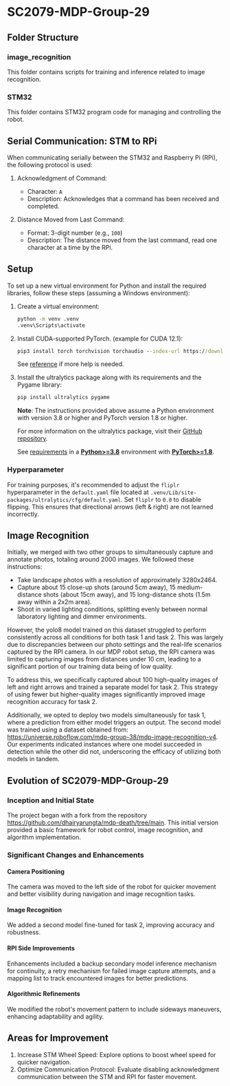 # SC2079-MDP-Group-29

## Folder Structure

### image_recognition
This folder contains scripts for training and inference related to image recognition.

### STM32
This folder contains STM32 program code for managing and controlling the robot.

## Serial Communication: STM to RPi

When communicating serially between the STM32 and Raspberry Pi (RPi), the following protocol is used:

1. Acknowledgment of Command:
   - Character: `A`
   - Description: Acknowledges that a command has been received and completed.

2. Distance Moved from Last Command:
   - Format: 3-digit number (e.g., `100`)
   - Description: The distance moved from the last command, read one character at a time by the RPi.

## Setup

To set up a new virtual environment for Python and install the required libraries, follow these steps (assuming a Windows environment):

1. Create a virtual environment:
   ```cmd
   python -m venv .venv
   .venv\Scripts\activate
   ```

2. Install CUDA-supported PyTorch. (example for CUDA 12.1):
   ```cmd
   pip3 install torch torchvision torchaudio --index-url https://download.pytorch.org/whl/cu121
   ```
   See [reference](https://pytorch.org/get-started/locally/) if more help is needed.

3. Install the ultralytics package along with its requirements and the Pygame library:
   ```cmd
   pip install ultralytics pygame
   ```
   **Note**: The instructions provided above assume a Python environment with version 3.8 or higher and PyTorch version 1.8 or higher.

   For more information on the ultralytics package, visit their [GitHub repository](https://github.com/ultralytics/ultralytics/blob/main/README.md).

   See [requirements](https://github.com/ultralytics/ultralytics/blob/main/pyproject.toml) in a [**Python>=3.8**](https://www.python.org/) environment with [**PyTorch>=1.8**](https://pytorch.org/get-started/locally/).
   
### Hyperparameter
For training purposes, it's recommended to adjust the `fliplr` hyperparameter in the `default.yaml` file located at `.venv/Lib/site-packages/ultralytics/cfg/default.yaml`. Set `fliplr` to `0.0` to disable flipping. This ensures that directional arrows (left & right) are not learned incorrectly.

## Image Recognition
Initially, we merged with two other groups to simultaneously capture and annotate photos, totaling around 2000 images. We followed these instructions:

- Take landscape photos with a resolution of approximately 3280x2464.
- Capture about 15 close-up shots (around 5cm away), 15 medium-distance shots (about 15cm away), and 15 long-distance shots (1.5m away within a 2x2m area).
- Shoot in varied lighting conditions, splitting evenly between normal laboratory lighting and dimmer environments.

However, the yolo8 model trained on this dataset struggled to perform consistently across all conditions for both task 1 and task 2. This was largely due to discrepancies between our photo settings and the real-life scenarios captured by the RPI camera. In our MDP robot setup, the RPI camera was limited to capturing images from distances under 10 cm, leading to a significant portion of our training data being of low quality.

To address this, we specifically captured about 100 high-quality images of left and right arrows and trained a separate model for task 2. This strategy of using fewer but higher-quality images significantly improved image recognition accuracy for task 2.

Additionally, we opted to deploy two models simultaneously for task 1, where a prediction from either model triggers an output. The second model was trained using a dataset obtained from: https://universe.roboflow.com/mdp-group-38/mdp-image-recognition-v4. Our experiments indicated instances where one model succeeded in detection while the other did not, underscoring the efficacy of utilizing both models in tandem.



## Evolution of SC2079-MDP-Group-29
### Inception and Initial State
The project began with a fork from the repository https://github.com/dhairyarungta/mdp-death/tree/main. This initial version provided a basic framework for robot control, image recognition, and algorithm implementation.

### Significant Changes and Enhancements
#### Camera Positioning
The camera was moved to the left side of the robot for quicker movement and better visibility during navigation and image recognition tasks.

#### Image Recognition
We added a second model fine-tuned for task 2, improving accuracy and robustness.

#### RPI Side Improvements
Enhancements included a backup secondary model inference mechanism for continuity, a retry mechanism for failed image capture attempts, and a mapping list to track encountered images for better predictions.

#### Algorithmic Refinements
We modified the robot's movement pattern to include sideways maneuvers, enhancing adaptability and agility.

## Areas for Improvement
1. Increase STM Wheel Speed: Explore options to boost wheel speed for quicker navigation.
2. Optimize Communication Protocol: Evaluate disabling acknowledgment communication between the STM and RPI for faster movement.